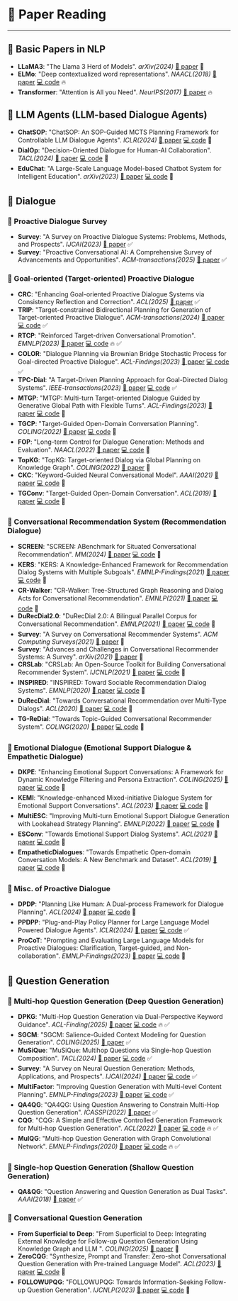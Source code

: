 # 📖 Paper Reading

---

## 🔹 Basic Papers in NLP
- **LLaMA3**: "The Llama 3 Herd of Models". *arXiv(2024)* [📄 paper](https://arxiv.org/abs/2407.21783?utm_source=chatgpt.com)  📌 
- **ELMo**: "Deep contextualized word representations". *NAACL(2018)* [📄 paper](https://aclanthology.org/N18-1202/) [💻 code](https://github.com/allenai/bilm-tf) 🔥
- **Transformer**: "Attention is All you Need". *NeurIPS(2017)* [📄 paper](https://arxiv.org/abs/1706.03762)  🔥


## 🔹 LLM Agents (LLM-based Dialogue Agents)
- **ChatSOP**: "ChatSOP: An SOP-Guided MCTS Planning Framework for Controllable LLM Dialogue Agents". *ICLR(2024)* [📄 paper](https://aclanthology.org/2025.acl-long.863/) [💻 code](https://github.com/tjunlp-lab/ChatSOP)  📌
- **DialOp**: "Decision-Oriented Dialogue for Human-AI Collaboration". *TACL(2024)* [📄 paper](https://arxiv.org/abs/2305.20076) [💻 code](https://github.com/jlin816/dialop)  📌 
- **EduChat**: "A Large-Scale Language Model-based Chatbot System for Intelligent Education". *arXiv(2023)* [📄 paper](https://arxiv.org/abs/2308.02773) [💻 code](https://github.com/ECNU-ICALK/EduChat)  📌 



## 🔹 Dialogue
### 🔸 Proactive Dialogue Survey
- **Survey**: "A Survey on Proactive Dialogue Systems: Problems, Methods, and Prospects". *IJCAI(2023)* [📄 paper](https://arxiv.org/abs/2305.02750)  ✅
- **Survey**: "Proactive Conversational AI: A Comprehensive Survey of Advancements and Opportunities". *ACM-transactions(2025)* [📄 paper](https://dl.acm.org/doi/pdf/10.1145/3715097)  ✅


### 🔸 Goal-oriented (Target-oriented) Proactive Dialogue
- **CRC**: "Enhancing Goal-oriented Proactive Dialogue Systems via Consistency Reflection and Correction". *ACL(2025)* [📄 paper](https://aclanthology.org/2025.acl-long.1050/)  ✅
- **TRIP**: "Target-constrained Bidirectional Planning for Generation of Target-oriented Proactive Dialogue". *ACM-transactions(2024)* [📄 paper](https://arxiv.org/abs/2403.06063) [💻 code](https://github.com/iwangjian/TRIP)  ✅
- **RTCP**: "Reinforced Target-driven Conversational Promotion". *EMNLP(2023)* [📄 paper](https://aclanthology.org/2023.emnlp-main.775/) [💻 code](https://github.com/huyquangdao/RTCP)  🔥 ✅
- **COLOR**: "Dialogue Planning via Brownian Bridge Stochastic Process for Goal-directed Proactive Dialogue". *ACL-Findings(2023)* [📄 paper](https://aclanthology.org/2023.findings-acl.25/) [💻 code](https://github.com/iwangjian/Color4Dial)  ✅
- **TPC-Dial**: "A Target-Driven Planning Approach for Goal-Directed Dialog Systems". *IEEE-transactions(2023)* [📄 paper](https://drive.google.com/file/d/1ecMbad40gBQqpa0TlaKXfIzs1v382l0D/view) [💻 code](https://github.com/iwangjian/TopDial)  ✅
- **MTGP**: "MTGP: Multi-turn Target-oriented Dialogue Guided by Generative Global Path with Flexible Turns". *ACL-Findings(2023)* [📄 paper](https://aclanthology.org/2023.findings-acl.18/) [💻 code](https://github.com/sxnohnarla/MTGP) 📌 
- **TGCP**: "Target-Guided Open-Domain Conversation Planning". *COLING(2022)* [📄 paper](https://arxiv.org/abs/2209.09746) [💻 code](https://github.com/y-kishinami/TGCP) 📌 
- **FOP**: "Long-term Control for Dialogue Generation: Methods and Evaluation". *NAACL(2022)* [📄 paper](https://aclanthology.org/2022.naacl-main.54/) [💻 code](https://github.com/asappresearch/constrained-dialogue-generation) 📌 
- **TopKG**: "TopKG: Target-oriented Dialog via Global Planning on Knowledge Graph". *COLING(2022)* [📄 paper](https://aclanthology.org/2022.coling-1.62/)  📌 
- **CKC**: "Keyword-Guided Neural Conversational Model". *AAAI(2021)* [📄 paper](https://arxiv.org/abs/2012.08383) [💻 code](https://github.com/zhongpeixiang/CKC)  📌 
- **TGConv**: "Target-Guided Open-Domain Conversation". *ACL(2019)* [📄 paper](https://aclanthology.org/P19-1565/) [💻 code](https://github.com/squareRoot3/Target-Guided-Conversation)  📌 


### 🔸 Conversational Recommendation System (Recommendation Dialogue)
- **SCREEN**: "SCREEN: ABenchmark for Situated Conversational Recommendation". *MM(2024)* [📄 paper](https://dl.acm.org/doi/pdf/10.1145/3664647.3681651) [💻 code](https://github.com/DongdingLin/SCREEN)  📌 
- **KERS**: "KERS: A Knowledge-Enhanced Framework for Recommendation Dialog Systems with Multiple Subgoals". *EMNLP-Findings(2021)* [📄 paper](https://aclanthology.org/2021.findings-emnlp.94/) [💻 code](https://github.com/z562/KERS)  📌 
- **CR-Walker**: "CR-Walker: Tree-Structured Graph Reasoning and Dialog Acts for Conversational Recommendation". *EMNLP(2021)* [📄 paper](https://aclanthology.org/2021.emnlp-main.139/) [💻 code](https://github.com/truthless11/CR-Walker)  📌
- **DuRecDial2.0**: "DuRecDial 2.0: A Bilingual Parallel Corpus for Conversational Recommendation". *EMNLP(2021)* [📄 paper](https://aclanthology.org/2021.emnlp-main.356/) [💻 code](https://github.com/liuzeming01/DuRecDial)  📌
- **Survey**: "A Survey on Conversational Recommender Systems". *ACM Computing Surveys(2021)* [📄 paper](https://arxiv.org/abs/2004.00646)  📌 
- **Survey**: "Advances and Challenges in Conversational Recommender Systems: A Survey". *arXiv(2021)* [📄 paper](https://arxiv.org/abs/2101.09459)  📌 
- **CRSLab**: "CRSLab: An Open-Source Toolkit for Building Conversational Recommender System". *IJCNLP(2021)* [📄 paper](https://aclanthology.org/2021.acl-demo.22/) [💻 code](https://github.com/RUCAIBox/CRSLab)  📌 
- **INSPIRED**: "INSPIRED: Toward Sociable Recommendation Dialog Systems". *EMNLP(2020)* [📄 paper](https://aclanthology.org/2020.emnlp-main.654/) [💻 code](https://github.com/sweetpeach/Inspired)  📌 
- **DuRecDial**: "Towards Conversational Recommendation over Multi-Type Dialogs". *ACL(2020)* [📄 paper](https://aclanthology.org/2020.acl-main.98/) [💻 code](https://github.com/PaddlePaddle/Research/tree/master/NLP/ACL2020-DuRecDial)  📌
- **TG-ReDial**: "Towards Topic-Guided Conversational Recommender System". *COLING(2020)* [📄 paper](https://aclanthology.org/2020.coling-main.365/) [💻 code](https://github.com/RUCAIBox/TG-ReDial)  📌



### 🔸 Emotional Dialogue (Emotional Support Dialogue & Empathetic Dialogue)
- **DKPE**: "Enhancing Emotional Support Conversations: A Framework for Dynamic Knowledge Filtering and Persona Extraction". *COLING(2025)* [📄 paper](https://aclanthology.org/2025.coling-main.214/) [💻 code](https://github.com/Jwhao1999/DKPE)  📌
- **KEMI**: "Knowledge-enhanced Mixed-initiative Dialogue System for Emotional Support Conversations". *ACL(2023)* [📄 paper](https://aclanthology.org/2023.acl-long.225/) [💻 code](https://github.com/dengyang17/KEMI)  📌
- **MultiESC**: "Improving Multi-turn Emotional Support Dialogue Generation with Lookahead Strategy Planning". *EMNLP(2022)* [📄 paper](https://aclanthology.org/2022.emnlp-main.195/) [💻 code](https://github.com/lwgkzl/MultiESC)  📌
- **ESConv**: "Towards Emotional Support Dialog Systems". *ACL(2021)* [📄 paper](https://aclanthology.org/2021.acl-long.269/) [💻 code](https://github.com/thu-coai/Emotional-Support-Conversation)  📌 
- **EmpatheticDialogues**: "Towards Empathetic Open-domain Conversation Models: A New Benchmark and Dataset". *ACL(2019)* [📄 paper](https://aclanthology.org/P19-1534/) [💻 code](https://github.com/facebookresearch/EmpatheticDialogues)  📌 


### 🔸 Misc. of Proactive Dialogue
- **DPDP**: "Planning Like Human: A Dual-process Framework for Dialogue Planning". *ACL(2024)* [📄 paper](https://aclanthology.org/2024.acl-long.262/) [💻 code](https://github.com/cs-holder/DPDP)  📌 
- **PPDPP**: "Plug-and-Play Policy Planner for Large Language Model Powered Dialogue Agents". *ICLR(2024)* [📄 paper](https://arxiv.org/abs/2311.00262) [💻 code](https://github.com/dengyang17/PPDPP)  ✅
- **ProCoT**: "Prompting and Evaluating Large Language Models for Proactive Dialogues: Clarification, Target-guided, and Non-collaboration". *EMNLP-Findings(2023)* [📄 paper](https://aclanthology.org/2023.findings-emnlp.711/) [💻 code](https://github.com/dengyang17/LLM-Proactive)  📌 


## 🔹 Question Generation
### 🔸 Multi-hop Question Generation (Deep Question Generation)
- **DPKG**: "Multi-Hop Question Generation via Dual-Perspective Keyword Guidance". *ACL-Finding(2025)* [📄 paper](https://aclanthology.org/2025.findings-acl.526/) [💻 code](https://github.com/imaodong/DPKG)  🔥 ✅
- **SGCM**: "SGCM: Salience-Guided Context Modeling for Question Generation". *COLING(2025)* [📄 paper](https://aclanthology.org/2024.lrec-main.1285/)  ✅
- **MuSiQue**: "MuSiQue: Multihop Questions via Single-hop Question Composition". *TACL(2024)* [📄 paper](https://direct.mit.edu/tacl/article/doi/10.1162/tacl_a_00475/110996/MuSiQue-Multihop-Questions-via-Single-hop-Question) [💻 code](https://github.com/stonybrooknlp/musique)  ✅
- **Survey**: "A Survey on Neural Question Generation: Methods, Applications, and Prospects". *IJCAI(2024)* [📄 paper](https://arxiv.org/abs/2402.18267) [💻 code](https://github.com/PersistenceForever/Neural-Question-Generation-Survey-List)  ✅
- **MultiFactor**: "Improving Question Generation with Multi-level Content Planning". *EMNLP-Findings(2023)* [📄 paper](https://aclanthology.org/2023.findings-emnlp.57/) [💻 code](https://github.com/zeaver/MultiFactor)  ✅
- **QA4QG**: "QA4QG: Using Question Answering to Constrain Multi-Hop Question Generation". *ICASSP(2022)* [📄 paper](https://arxiv.org/abs/2202.06538)  ✅
- **CQG**: "CQG: A Simple and Effective Controlled Generation Framework for Multi-hop Question Generation". *ACL(2022)* [📄 paper](https://aclanthology.org/2022.acl-long.475/) [💻 code](https://github.com/sion-zcfei/CQG)  🔥 ✅
- **MulQG**: "Multi-hop Question Generation with Graph Convolutional Network". *EMNLP-Findings(2020)* [📄 paper](https://aclanthology.org/2020.findings-emnlp.416/) [💻 code](https://github.com/HLTCHKUST/MulQG)  🔥 ✅




### 🔸 Single-hop Question Generation (Shallow Question Generation)
- **QA&QG**: "Question Answering and Question Generation as Dual Tasks". *AAAI(2018)* [📄 paper](https://arxiv.org/abs/1706.02027)  ✅


### 🔸 Conversational Question Generation
- **From Superficial to Deep**: "From Superficial to Deep: Integrating External Knowledge for Follow-up Question Generation Using Knowledge Graph and LLM
". *COLING(2025)* [📄 paper](https://aclanthology.org/2025.coling-main.55/)  📌 
- **ZeroCQG**: "Synthesize, Prompt and Transfer: Zero-shot Conversational Question Generation with Pre-trained Language Model". *ACL(2023)* [📄 paper](https://aclanthology.org/2023.acl-long.500/) [💻 code](https://github.com/hongweizeng/ZeroCQG)  📌
- **FOLLOWUPQG**: "FOLLOWUPQG: Towards Information-Seeking Follow-up Question Generation". *IJCNLP(2023)* [📄 paper](https://aclanthology.org/2023.ijcnlp-main.17/) [💻 code](https://github.com/vivian-my/FollowupQG)  📌 
